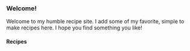 <!--title:🍳 Zawie's Recipies-->
<!--list:false-->

### Welcome!
Welcome to my humble recipe site. I add some of my favorite, simple to make recipes here. I hope you find something you like!

#### Recipes
<!-- Recipies links will be appended to the file at build time -->
